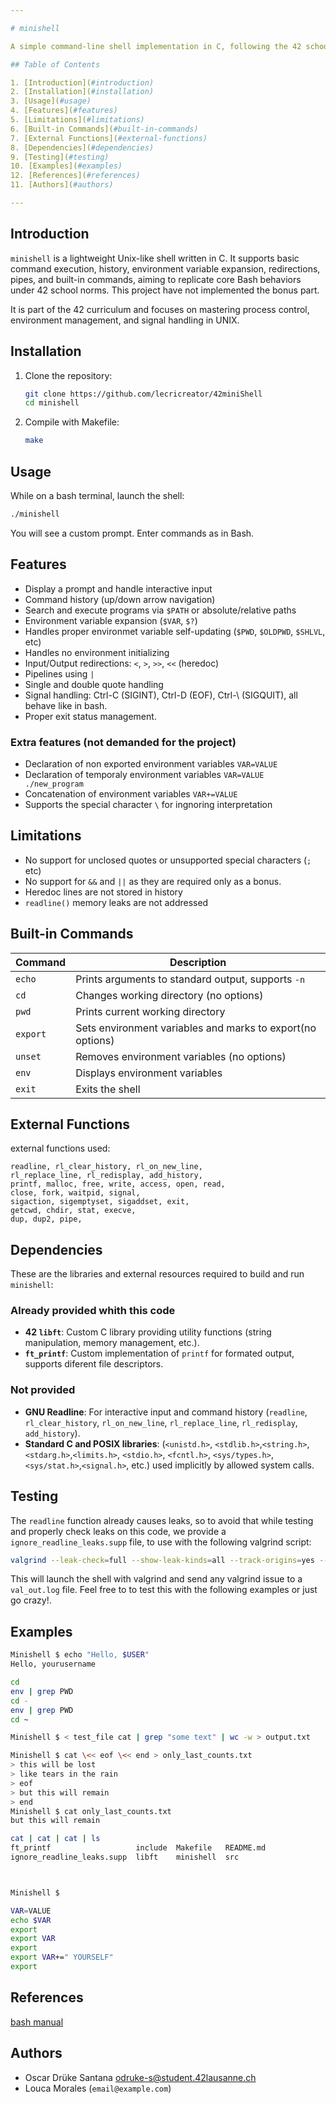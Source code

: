 ```yaml
---

# minishell

A simple command-line shell implementation in C, following the 42 school project guidelines.

## Table of Contents

1. [Introduction](#introduction)
2. [Installation](#installation)
3. [Usage](#usage)
4. [Features](#features)
5. [Limitations](#limitations)
6. [Built-in Commands](#built-in-commands)
7. [External Functions](#external-functions)
8. [Dependencies](#dependencies)
9. [Testing](#testing)
10. [Examples](#examples)
12. [References](#references)
11. [Authors](#authors)

---
```


## Introduction

`minishell` is a lightweight Unix-like shell written in C. It supports basic command execution, history, environment variable expansion, redirections, pipes, and built-in commands, aiming to replicate core Bash behaviors under 42 school norms. This project have not implemented the bonus part. 
   
It is part of the 42 curriculum and focuses on mastering process control, environment management, and signal handling in UNIX.


## Installation

1. Clone the repository:

   ```bash
   git clone https://github.com/lecricreator/42miniShell
   cd minishell
   ```
2. Compile with Makefile:

   ```bash
   make
   ```

## Usage

While on a bash terminal, launch the shell:

```bash
./minishell
```

You will see a custom prompt. Enter commands as in Bash.

## Features

* Display a prompt and handle interactive input
* Command history (up/down arrow navigation)
* Search and execute programs via `$PATH` or absolute/relative paths
* Environment variable expansion (`$VAR`, `$?`)
* Handles proper environmet variable self-updating (`$PWD`, `$OLDPWD`, `$SHLVL`, etc)
* Handles no environment initializing
* Input/Output redirections: `<`, `>`, `>>`, `<<` (heredoc)
* Pipelines using `|`
* Single and double quote handling
* Signal handling: Ctrl-C (SIGINT), Ctrl-D (EOF), Ctrl-\ (SIGQUIT), all behave like in bash.
* Proper exit status management.

### Extra features (not demanded for the project)

* Declaration of non exported environment variables `VAR=VALUE`
* Declaration of temporaly environment variables `VAR=VALUE ./new_program`
* Concatenation of environment variables `VAR+=VALUE`
* Supports the special character `\` for ingnoring interpretation

## Limitations

* No support for unclosed quotes or unsupported special characters (`;` etc)
* No support for `&&` and `||` as they are required only as a bonus.
* Heredoc lines are not stored in history
* `readline()` memory leaks are not addressed

## Built-in Commands

| Command  | Description                                               |
| -------- | ----------------------------------------------------------|
| `echo`   | Prints arguments to standard output, supports `-n`        |
| `cd`     | Changes working directory (no options)                    |
| `pwd`    | Prints current working directory                          |
| `export` | Sets environment variables and marks to export(no options)|
| `unset`  | Removes environment variables (no options)                |
| `env`    | Displays environment variables                            |
| `exit`   | Exits the shell                                           |


## External Functions

external functions used:

```
readline, rl_clear_history, rl_on_new_line,
rl_replace_line, rl_redisplay, add_history,
printf, malloc, free, write, access, open, read,
close, fork, waitpid, signal,
sigaction, sigemptyset, sigaddset, exit,
getcwd, chdir, stat, execve,
dup, dup2, pipe, 
```

## Dependencies

These are the libraries and external resources required to build and run `minishell`:

### Already provided whith this code
* **42 `libft`**: Custom C library providing utility functions (string manipulation, memory management, etc.).
* **`ft_printf`**: Custom implementation of `printf` for formated output, supports diferent file descriptors.
### Not provided
* **GNU Readline**: For interactive input and command history (`readline`, `rl_clear_history`, `rl_on_new_line`, `rl_replace_line`, `rl_redisplay`, `add_history`).
* **Standard C and POSIX libraries**: (`<unistd.h>`, `<stdlib.h>`,`<string.h>`,`<stdarg.h>`,`<limits.h>`, `<stdio.h>`, `<fcntl.h>`, `<sys/types.h>`,`<sys/stat.h>`,`<signal.h>`, etc.) used implicitly by allowed system calls.

## Testing

The `readline` function already causes leaks, so to avoid that while testing and properly check leaks on this code, we provide a `ignore_readline_leaks.supp` file, to use with the following valgrind script:
```bash
valgrind --leak-check=full --show-leak-kinds=all --track-origins=yes --verbose --log-file=val_out.log --suppressions=ignore_readline_leaks.supp ./minishell
```
This will launch the shell with valgrind and send any valgrind issue to a `val_out.log` file.
Feel free to to test this with the following examples or just go crazy!.

## Examples

```bash
Minishell $ echo "Hello, $USER"
Hello, yourusername
```

```bash
cd
env | grep PWD
cd -
env | grep PWD
cd ~
```

```bash
Minishell $ < test_file cat | grep "some text" | wc -w > output.txt
```

```bash
Minishell $ cat \<< eof \<< end > only_last_counts.txt
> this will be lost
> like tears in the rain
> eof
> but this will remain
> end
Minishell $ cat only_last_counts.txt 
but this will remain
```

```bash
cat | cat | cat | ls
ft_printf                   include  Makefile   README.md
ignore_readline_leaks.supp  libft    minishell  src



Minishell $ 
```

```bash
VAR=VALUE
echo $VAR
export
export VAR
export
export VAR+=" YOURSELF"
export
```

## References

[bash manual](https://www.gnu.org/software/bash/manual/bash.html)

## Authors

* Oscar Drüke Santana [odruke-s@student.42lausanne.ch](mailto:odruke-s@student.42lausanne.ch)
* Louca Morales (`email@example.com`)
